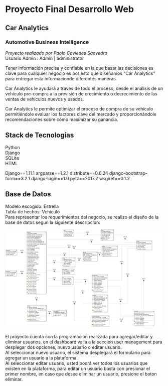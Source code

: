 # Proyecto Final Desarrollo Web
## Car Analytics
### Automotive Business Intelligence  
_Proyecto realizado por Paolo Caviedes Saavedra_    
Usuario Admin : Admin | administrator 

Tener información precisa y confiable en la que basar las decisiones es clave para cualquier negocio es por esto que diseñamos "Car Analytics" para entregar esta informacionde diferentes maneras.  

Car Analytics le ayudará a través de todo el proceso, desde el análisis de un vehiculo pre-compra a la previsión de crecimiento o decrecimiento de las ventas de vehículos nuevos y usados.  

Car Analytics le permite optimizar el proceso de compra de su vehículo permitiéndole evaluar los factores clave del mercado y proporcionándole recomendaciones sobre cómo maximizar su ganancia.  

## Stack de Tecnologías  
Python  
Django  
SQLite  
HTML  

Django==1.11.1
argparse==1.2.1
distribute==0.6.24
django-bootstrap-form==3.2.1
django-login==1.0
pytz==2017.2
wsgiref==0.1.2

## Base de Datos
Modelo escogido: Estrella  
Tabla de hechos: Vehiculo  
Para representar los requerimientos del negocio, se realizo el diseño de la base de datos segun la siguiente descripcion:  

![Database Model Img](images/img_ModelDatabase_CarAnalyticsVFinal.png "Imagen del modelo de base de datos de Car Analytics")

El proyecto cuenta con la programacion realizada para agregar/editar y eliminar usuarios, en el dashboard valla a la seccion user management para desplegar dos opciones, nuevo usuario o editar usuario.    
Al seleccionar nuevo usuario, el sistema desplegará el formulario para agregar un usuario a la plataforma.    
Al seleccionar editar usuario, usted podrá ver todos los usuarios que existen en la plataforma, para editar un usuario basta con presionar el  primer nombre, en caso que desee eliminar un usuario, presione el boton eliminar.    


